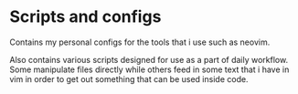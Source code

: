 # Scripts and configs 

Contains my personal configs for the tools that i use such as neovim.

Also contains various scripts designed for use as a part of daily workflow. Some manipulate files directly while others feed in some text that i have in vim in order to get out something that can be used inside code.
